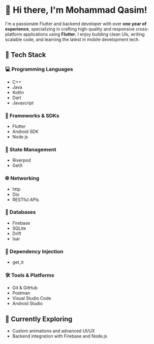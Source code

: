 # 👋 Hi there, I'm Mohammad Qasim!

I'm a passionate Flutter and backend developer with over **one year of experience**, specializing in crafting high-quality and responsive cross-platform applications using **Flutter**. I enjoy building clean UIs, writing scalable code, and learning the latest in mobile development tech.

## 🚀 Tech Stack

### 💻 Programming Languages
- C++
- Java
- Kotlin
- Dart
- Javascript

### 📱 Frameworks & SDKs
- Flutter
- Android SDK
- Node js

### 🎯 State Management
- Riverpod
- GetX

### 🌐 Networking
- http
- Dio
- RESTful APIs

### 🧩 Databases
- Firebase
- SQLite
- Drift
- Isar

### 💉 Dependency Injection
- get_it

### 🛠 Tools & Platforms
- Git & GitHub
- Postman
- Visual Studio Code
- Android Studio


## 🌱 Currently Exploring
- Custom animations and advanced UI/UX
- Backend integration with Firebase and Node.js

